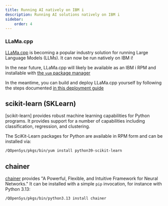 ```yaml
---
title: Running AI natively on IBM i
description: Running AI solutions natively on IBM i
sidebar:
    order: 4
---
```



### LLaMa.cpp

[LLaMa.cpp](https://github.com/ggml-org/llama.cpp) is becoming a popular industry solution
for running Large Language Models (LLMs). It can now be run natively on IBM i!

In the near future, LLaMa.cpp will likely be available as an IBM i RPM and
installable with [the `yum` package manager](http://ibm.biz/ibmi-rpms)

In the meantime, you can build and deploy LLaMa.cpp yourself by following the
steps documented [in this deployment guide](http://ibm.biz/llamacpp-ibmi)

## scikit-learn (SKLearn)

[scikit-learn] provides robust machine learning capabilities for Python programs. It provides support
for a number of capabilities including classification, regression, and clustering.

The SciKit-Learn packages for Python are available in RPM form and can be installed via:
```bash
/QOpenSys/pkgs/bin/yum install python39-scikit-learn
```

## chainer

[chainer](https://chainer.org/) provides "A Powerful, Flexible, and Intuitive Framework for Neural Networks."
It can be installed with a simple `pip` invocation, for instance with Python 3.13:

```bash
/QOpenSys/pkgs/bin/python3.13 install chainer
```